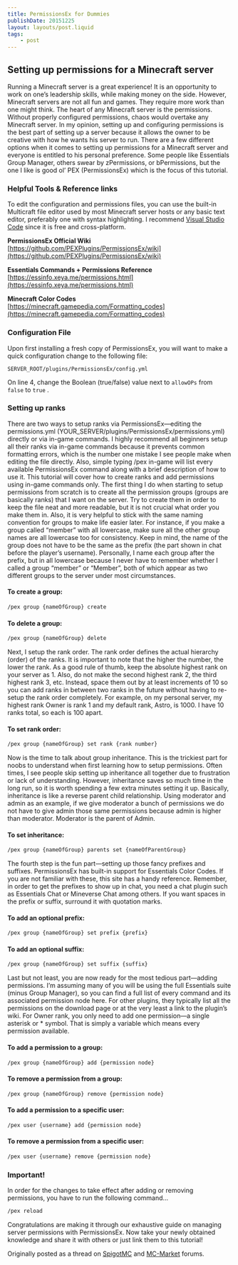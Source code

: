 ```yaml
---
title: PermissionsEx for Dummies
publishDate: 20151225
layout: layouts/post.liquid
tags:
    - post
---
```


## Setting up permissions for a Minecraft server

Running a Minecraft server is a great experience! It is an opportunity to work on one’s leadership skills, while making money on the side. However, Minecraft servers are not all fun and games. They require more work than one might think. The heart of any Minecraft server is the permissions. Without properly configured permissions, chaos would overtake any Minecraft server. In my opinion, setting up and configuring permissions is the best part of setting up a server because it allows the owner to be creative with how he wants his server to run. There are a few different options when it comes to setting up permissions for a Minecraft server and everyone is entitled to his personal preference. Some people like Essentials Group Manager, others swear by zPermissions, or bPermissions, but the one I like is good ol’ PEX (PermissionsEx) which is the focus of this tutorial.

### Helpful Tools & Reference links

To edit the configuration and permissions files, you can use the built-in Multicraft file editor used by most Minecraft server hosts or any basic text editor, preferably one with syntax highlighting. I recommend [Visual Studio Code](https://code.visualstudio.com) since it is free and cross-platform.

**PermissionsEx Official Wiki**
[https://github.com/PEXPlugins/PermissionsEx/wiki](https://github.com/PEXPlugins/PermissionsEx/wiki)

**Essentials Commands + Permissions Reference**
[https://essinfo.xeya.me/permissions.html](https://essinfo.xeya.me/permissions.html)

**Minecraft Color Codes**
[https://minecraft.gamepedia.com/Formatting_codes](https://minecraft.gamepedia.com/Formatting_codes)

### Configuration File

Upon first installing a fresh copy of PermissionsEx, you will want to make a quick configuration change to the following file:

```
SERVER_ROOT/plugins/PermissionsEx/config.yml
```

On line 4, change the Boolean (true/false) value next to `allowOPs` from ` false` to `true` .

### Setting up ranks

There are two ways to setup ranks via PermissionsEx—editing the permissions.yml (YOUR_SERVER/plugins/PermissionsEx/permissions.yml) directly or via in-game commands. I highly recommend all beginners setup all their ranks via in-game commands because it prevents common formatting errors, which is the number one mistake I see people make when editing the file directly. Also, simple typing /pex in-game will list every available PermissionsEx command along with a brief description of how to use it. This tutorial will cover how to create ranks and add permissions using in-game commands only. The first thing I do when starting to setup permissions from scratch is to create all the permission groups (groups are basically ranks) that I want on the server. Try to create them in order to keep the file neat and more readable, but it is not crucial what order you make them in. Also, it is very helpful to stick with the same naming convention for groups to make life easier later. For instance, if you make a group called “member” with all lowercase, make sure all the other group names are all lowercase too for consistency. Keep in mind, the name of the group does not have to be the same as the prefix (the part shown in chat before the player’s username). Personally, I name each group after the prefix, but in all lowercase because I never have to remember whether I called a group “member” or “Member”, both of which appear as two different groups to the server under most circumstances.

#### To create a group:

```bash
/pex group {nameOfGroup} create
```

#### To delete a group:

```bash
/pex group {nameOfGroup} delete
```

Next, I setup the rank order. The rank order defines the actual hierarchy (order) of the ranks. It is important to note that the higher the number, the lower the rank. As a good rule of thumb, keep the absolute highest rank on your server as 1. Also, do not make the second highest rank 2, the third highest rank 3, etc. Instead, space them out by at least increments of 10 so you can add ranks in between two ranks in the future without having to re-setup the rank order completely. For example, on my personal server, my highest rank Owner is rank 1 and my default rank, Astro, is 1000. I have 10 ranks total, so each is 100 apart.

#### To set rank order:

```bash
/pex group {nameOfGroup} set rank {rank number}
```

Now is the time to talk about group inheritance. This is the trickiest part for noobs to understand when first learning how to setup permissions. Often times, I see people skip setting up inheritance all together due to frustration or lack of understanding. However, inheritance saves so much time in the long run, so it is worth spending a few extra minutes setting it up. Basically, inheritance is like a reverse parent child relationship. Using moderator and admin as an example, if we give moderator a bunch of permissions we do not have to give admin those same permissions because admin is higher than moderator. Moderator is the parent of Admin.

#### To set inheritance:

```bash
/pex group {nameOfGroup} parents set {nameOfParentGroup}
```

The fourth step is the fun part—setting up those fancy prefixes and suffixes. PermissionsEx has built-in support for Essentials Color Codes. If you are not familiar with these, this site has a handy reference. Remember, in order to get the prefixes to show up in chat, you need a chat plugin such as Essentials Chat or Mineverse Chat among others. If you want spaces in the prefix or suffix, surround it with quotation marks.

#### To add an optional prefix:

```bash
/pex group {nameOfGroup} set prefix {prefix}
```

#### To add an optional suffix:

```bash
/pex group {nameOfGroup} set suffix {suffix}
```

Last but not least, you are now ready for the most tedious part—adding permissions. I’m assuming many of you will be using the full Essentials suite (minus Group Manager), so you can find a full list of every command and its associated permission node here. For other plugins, they typically list all the permissions on the download page or at the very least a link to the plugin’s wiki. For Owner rank, you only need to add one permission—a single asterisk or \* symbol. That is simply a variable which means every permission available.

#### To add a permission to a group:

```bash
/pex group {nameOfGroup} add {permission node}
```

#### To remove a permission from a group:

```bash
/pex group {nameOfGroup} remove {permission node}
```

#### To add a permission to a specific user:

```bash
/pex user {username} add {permission node}
```

#### To remove a permission from a specific user:

```bash
/pex user {username} remove {permission node}
```

### Important!

In order for the changes to take effect after adding or removing permissions, you have to run the following command…

```bash
/pex reload
```

Congratulations are making it through our exhaustive guide on managing server permissions with PermissionsEx. Now take your newly obtained knowledge and share it with others or just link them to this tutorial!

Originally posted as a thread on [SpigotMC](https://www.spigotmc.org/threads/permissionsex-for-dummies.111072) and [MC-Market](https://www.mc-market.org/wiki/permissionsex-for-dummies/) forums.
